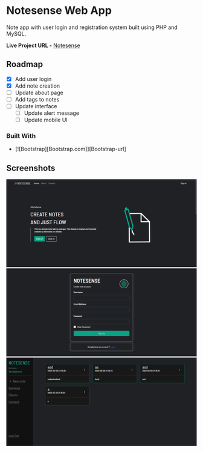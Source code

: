 # Notesense Web App
Note app with user login and registration system built using PHP and MySQL.

**Live Project URL -** 
[Notesense](http://notesense.epizy.com/notesense.php)

## Roadmap
- [x] Add user login
- [x] Add note creation
- [ ] Update about page
- [ ] Add tags to notes
- [ ] Update interface
    - [ ] Update alert message
    - [ ] Update mobile UI
### Built With
* [![Bootstrap][Bootstrap.com]][Bootstrap-url]

## Screenshots
![screenshot](./img/landingpage.png)
![screenshot](./img/signup.png)
![screenshot](./img/home.png)
